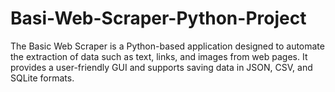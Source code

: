 # Basi-Web-Scraper-Python-Project
The Basic Web Scraper is a Python-based application designed to automate the extraction of data such as text, links, and images from web pages. It provides a user-friendly GUI and supports saving data in JSON, CSV, and SQLite formats.
